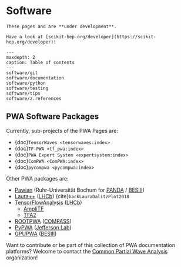 <!-- cspell:ignore ampli gpupwa rootpwa Universität -->

# Software

```{warning}
These pages and are **under development**.
```

```{tip}
Have a look at [scikit-hep.org/developer](https://scikit-hep.org/developer)!
```

```{toctree}
---
maxdepth: 2
caption: Table of contents
---
software/git
software/documentation
software/python
software/testing
software/tips
software/z.references
```

## PWA Software Packages

Currently, sub-projects of the PWA Pages are:

- {doc}`TensorWaves <tensorwaves:index>`
- {doc}`TF-PWA <tf_pwa:index>`
- {doc}`PWA Expert System <expertsystem:index>`
- {doc}`ComPWA <ComPWA:index>`
- {doc}`pycompwa <pycompwa:index>`

Other PWA packages are:

- [Pawian](https://panda-wiki.gsi.de/foswiki/bin/view/PWA/PawianPwaSoftware)
  (Ruhr-Universität Bochum for [PANDA](https://panda.gsi.de) /
  [BESIII](http://bes3.ihep.ac.cn))
- [Laura++](https://laura.hepforge.org/) ([LHCb](https://lhcb.web.cern.ch))
  {cite}`backLauraDalitzPlot2018`
- [TensorFlowAnalysis](https://gitlab.cern.ch/poluekt/TensorFlowAnalysis)
  ([LHCb](https://lhcb.web.cern.ch))
  - [AmpliTF](https://github.com/apoluekt/AmpliTF)
  - [TFA2](https://github.com/apoluekt/TFA2)
- [ROOTPWA](https://github.com/ROOTPWA-Maintainers/ROOTPWA)
  ([COMPASS](https://home.cern/science/experiments/compass))
- [PyPWA](https://github.com/JeffersonLab/PyPWA)
  ([Jefferson Lab](https://www.jlab.org))
- [GPUPWA](https://sourceforge.net/projects/gpupwa)
  ([BESIII](http://bes3.ihep.ac.cn))

Want to contribute or be part of this collection of PWA documentation
platforms? Welcome to contact the
[Common Partial Wave Analysis](https://github.com/ComPWA) organization!
